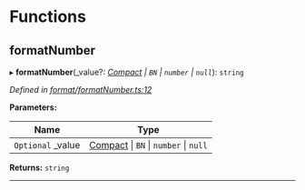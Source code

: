 

# Functions

<a id="formatnumber"></a>

##  formatNumber

▸ **formatNumber**(_value?: *[Compact](../interfaces/_format_types_.compact.md) \| `BN` \| `number` \| `null`*): `string`

*Defined in [format/formatNumber.ts:12](https://github.com/polkadot-js/common/blob/1b62a67/packages/util/src/format/formatNumber.ts#L12)*

**Parameters:**

| Name | Type |
| ------ | ------ |
| `Optional` _value | [Compact](../interfaces/_format_types_.compact.md) \| `BN` \| `number` \| `null` |

**Returns:** `string`

___

